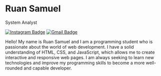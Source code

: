 # Ruan Samuel

System Analyst

<!-- [![Linkedin Badge](https://img.shields.io/badge/-Kauê%20Leal%20de%20Lima-00875f?style=flat-square&logo=Linkedin&logoColor=white&link=https://www.linkedin.com/in/kau%C3%AA-leal-de-lima-171a73247/)](https://www.linkedin.com/in/kau%C3%AA-leal-de-lima-171a73247/) -->
[![Instagram Badge](https://img.shields.io/badge/-ruan_sam230-00875f?style=flat-square&logo=instagram&logoColor=white&link=https://www.instagram.com/ruan_sam230/)](https://www.instagram.com/ruan_sam230/)
[![Gmail Badge](https://img.shields.io/badge/-ruansamuel.phd@gmail.com-00875f?style=flat-square&logo=Gmail&logoColor=white&link=mailto:ruansamuel.phd@gmail.com)](mailto:ruansamuel.phd@gmail.com)

Hello! My name is Ruan Samuel and I am a programming student who is passionate about the world of web development. I have a solid understanding of HTML, CSS, and JavaScript, which allows me to create interactive and responsive web pages. I am always seeking to learn new technologies and improve my programming skills to become a more well-rounded and capable developer.
